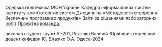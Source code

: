 Одеська політехніка МОН України Кафедра інформаційних систем Інституту комп’ютерних систем Дисципліна «Методологія створення безпечних програмних продуктів» Звіти за рішеннями лабораторних робіт Проєктна команда:

виконав студент групи АІ-201, Рогачко Валерій Юрійович;
перевірив доцент кафедри ІС, Блажко О.А. Одеса-2024
